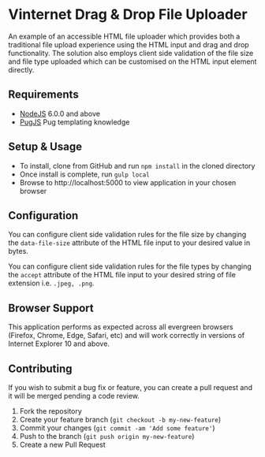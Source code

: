 # Vinternet Drag & Drop File Uploader
An example of an accessible HTML file uploader which provides both a traditional file upload experience using the HTML input and drag and drop functionality. The solution also employs client side validation of the file size and file type uploaded which can be customised on the HTML input element directly.

## Requirements

* [NodeJS][nodejs] 6.0.0 and above
* [PugJS][pug] Pug templating knowledge

## Setup & Usage

* To install, clone from GitHub and run `npm install` in the cloned directory
* Once install is complete, run `gulp local`
* Browse to http://localhost:5000 to view application in your chosen browser

## Configuration

You can configure client side validation rules for the file size by changing the `data-file-size` attribute of the HTML file input to your desired value in bytes.

You can configure client side validation rules for the file types by changing the `accept` attribute of the HTML file input to your desired string of file extension i.e. `.jpeg, .png`.

## Browser Support

This application performs as expected across all evergreen browsers (Firefox, Chrome, Edge, Safari, etc) and will work correctly in versions of Internet Explorer 10 and above.

## Contributing
If you wish to submit a bug fix or feature, you can create a pull request and it will be merged pending a code review.

1. Fork the repository
1. Create your feature branch (`git checkout -b my-new-feature`)
1. Commit your changes (`git commit -am 'Add some feature'`)
1. Push to the branch (`git push origin my-new-feature`)
1. Create a new Pull Request

[nodejs]: http://nodejs.org
[pug]: https://pugjs.org/
